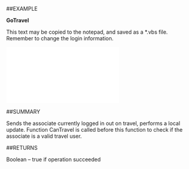 
##EXAMPLE

**GoTravel**

This text may be copied to the notepad, and saved as a *.vbs file. Remember to change the login information.

![](..\..\Examples\vbs\SOTravelInfoInterface.GoTravel.vbs.txt)


##SUMMARY

Sends the associate currently logged in out on travel, performs a local update. Function CanTravel is called before this function to check if the associate is a valid travel user.


##RETURNS

Boolean – true if operation succeeded

